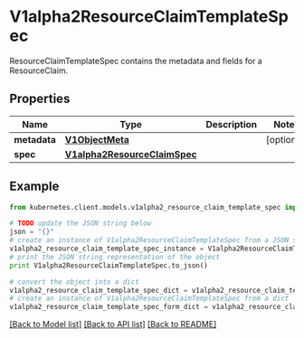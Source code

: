 # V1alpha2ResourceClaimTemplateSpec

ResourceClaimTemplateSpec contains the metadata and fields for a ResourceClaim.

## Properties

Name | Type | Description | Notes
------------ | ------------- | ------------- | -------------
**metadata** | [**V1ObjectMeta**](V1ObjectMeta.md) |  | [optional] 
**spec** | [**V1alpha2ResourceClaimSpec**](V1alpha2ResourceClaimSpec.md) |  | 

## Example

```python
from kubernetes.client.models.v1alpha2_resource_claim_template_spec import V1alpha2ResourceClaimTemplateSpec

# TODO update the JSON string below
json = "{}"
# create an instance of V1alpha2ResourceClaimTemplateSpec from a JSON string
v1alpha2_resource_claim_template_spec_instance = V1alpha2ResourceClaimTemplateSpec.from_json(json)
# print the JSON string representation of the object
print V1alpha2ResourceClaimTemplateSpec.to_json()

# convert the object into a dict
v1alpha2_resource_claim_template_spec_dict = v1alpha2_resource_claim_template_spec_instance.to_dict()
# create an instance of V1alpha2ResourceClaimTemplateSpec from a dict
v1alpha2_resource_claim_template_spec_form_dict = v1alpha2_resource_claim_template_spec.from_dict(v1alpha2_resource_claim_template_spec_dict)
```
[[Back to Model list]](../README.md#documentation-for-models) [[Back to API list]](../README.md#documentation-for-api-endpoints) [[Back to README]](../README.md)


